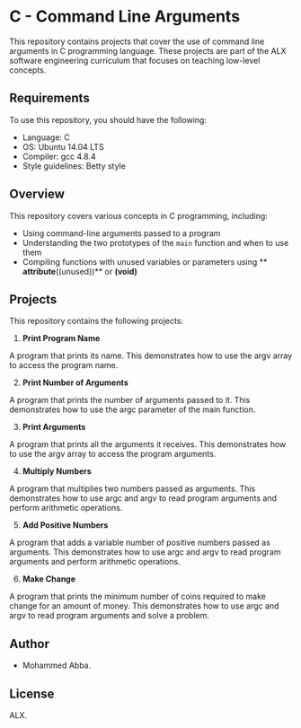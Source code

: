 # C - Command Line Arguments

This repository contains projects that cover the use of command line arguments in C programming language. These projects are part of the ALX software engineering curriculum that focuses on teaching low-level concepts.

## Requirements

To use this repository, you should have the following:
- Language: C
- OS: Ubuntu 14.04 LTS
- Compiler: gcc 4.8.4
- Style guidelines: Betty style

## Overview

This repository covers various concepts in C programming, including:

- Using command-line arguments passed to a program
- Understanding the two prototypes of the `main` function and when to use them
- Compiling functions with unused variables or parameters using ** __attribute__((unused))** or **(void)**

## Projects

This repository contains the following projects:

1. **Print Program Name**

A program that prints its name. This demonstrates how to use the argv array to access the program name.

2. **Print Number of Arguments**

A program that prints the number of arguments passed to it. This demonstrates how to use the argc parameter of the main function.

3. **Print Arguments**

A program that prints all the arguments it receives. This demonstrates how to use the argv array to access the program arguments.

4. **Multiply Numbers**

A program that multiplies two numbers passed as arguments. This demonstrates how to use argc and argv to read program arguments and perform arithmetic operations.

5. **Add Positive Numbers**

A program that adds a variable number of positive numbers passed as arguments. This demonstrates how to use argc and argv to read program arguments and perform arithmetic operations.

6. **Make Change**

A program that prints the minimum number of coins required to make change for an amount of money. This demonstrates how to use argc and argv to read program arguments and solve a problem.


## Author

- Mohammed Abba.

## License

ALX.
